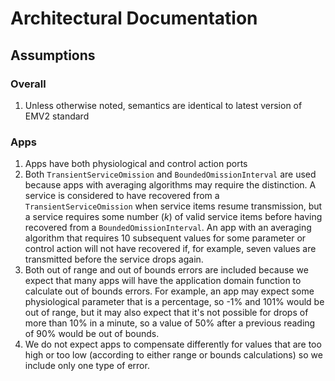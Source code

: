 Architectural Documentation
===========================

Assumptions
-----------

### Overall

1. Unless otherwise noted, semantics are identical to latest version of EMV2 standard

### Apps

1. Apps have both physiological and control action ports
2. Both ```TransientServiceOmission``` and ```BoundedOmissionInterval``` are used because apps with averaging algorithms may require the distinction. A service is considered to have recovered from a ```TransientServiceOmission``` when service items resume transmission, but a service requires some number (*k*) of valid service items before having recovered from a ```BoundedOmissionInterval```. An app with an averaging algorithm that requires 10 subsequent values for some parameter or control action will not have recovered if, for example, seven values are transmitted before the service drops again.
3. Both out of range and out of bounds errors are included because we expect that many apps will have the application domain function to calculate out of bounds errors. For example, an app may expect some physiological parameter that is a percentage, so -1% and 101% would be out of range, but it may also expect that it's not possible for drops of more than 10% in a minute, so a value of 50% after a previous reading of 90% would be out of bounds.
4. We do not expect apps to compensate differently for values that are too high or too low (according to either range or bounds calculations) so we include only one type of error.